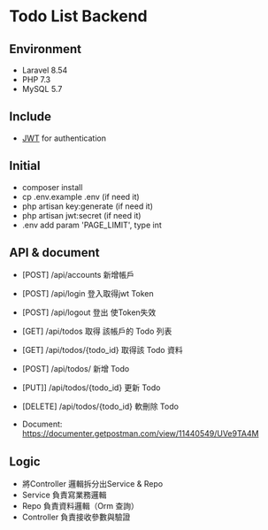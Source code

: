 # Todo List Backend

## Environment
* Laravel 8.54
* PHP 7.3
* MySQL 5.7

## Include
* [JWT](https://github.com/tymondesigns/jwt-auth) for authentication

## Initial

* composer install
* cp .env.example .env (if need it)
* php artisan key:generate (if need it)
* php artisan jwt:secret (if need it)
* .env add param 'PAGE_LIMIT', type int

## API & document

* [POST]   /api/accounts        新增帳戶
* [POST]   /api/login           登入取得jwt Token
* [POST]   /api/logout          登出 使Token失效

* [GET]    /api/todos           取得 該帳戶的 Todo 列表
* [GET]    /api/todos/{todo_id} 取得該 Todo 資料
* [POST]   /api/todos/          新增 Todo 
* [PUT]]   /api/todos/{todo_id} 更新 Todo
* [DELETE] /api/todos/{todo_id} 軟刪除 Todo

* Document: https://documenter.getpostman.com/view/11440549/UVe9TA4M

## Logic

* 將Controller 邏輯拆分出Service & Repo
* Service      負責寫業務邏輯
* Repo         負責資料邏輯（Orm 查詢）
* Controller   負責接收參數與驗證




